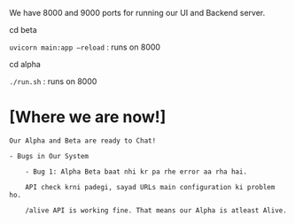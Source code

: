 We have 8000 and 9000 ports for running our UI and Backend server. 

cd beta 

`uvicorn main:app –reload` : runs on 8000

cd alpha

`./run.sh` : runs on 8000


# [Where we are now!]
    Our Alpha and Beta are ready to Chat! 
    
    - Bugs in Our System 

        - Bug 1: Alpha Beta baat nhi kr pa rhe error aa rha hai. 

        API check krni padegi, sayad URLs main configuration ki problem ho. 

        /alive API is working fine. That means our Alpha is atleast Alive.



